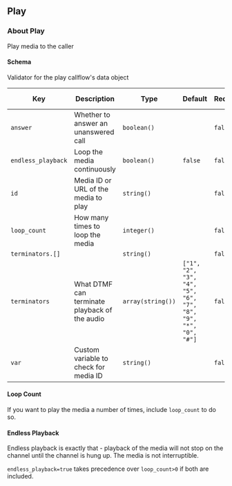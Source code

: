 ## Play

### About Play

Play media to the caller

#### Schema

Validator for the play callflow's data object



Key | Description | Type | Default | Required | Support Level
--- | ----------- | ---- | ------- | -------- | -------------
`answer` | Whether to answer an unanswered call | `boolean()` |   | `false` |  
`endless_playback` | Loop the media continuously | `boolean()` | `false` | `false` |  
`id` | Media ID or URL of the media to play | `string()` |   | `false` |  
`loop_count` | How many times to loop the media | `integer()` |   | `false` |  
`terminators.[]` |   | `string()` |   | `false` |  
`terminators` | What DTMF can terminate playback of the audio | `array(string())` | `["1", "2", "3", "4", "5", "6", "7", "8", "9", "*", "0", "#"]` | `false` |  
`var` | Custom variable to check for media ID | `string()` |   | `false` |  






#### Loop Count

If you want to play the media a number of times, include `loop_count` to do so.

#### Endless Playback

Endless playback is exactly that - playback of the media will not stop on the channel until the channel is hung up. The media is not interruptible.

`endless_playback=true` takes precedence over `loop_count>0` if both are included.
